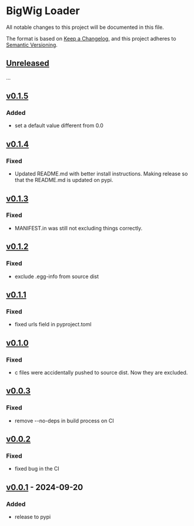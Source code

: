 # BigWig Loader

All notable changes to this project will be documented in this file.

The format is based on [Keep a Changelog](https://keepachangelog.com/en/1.0.0/),
and this project adheres to [Semantic Versioning](https://semver.org/spec/v2.0.0.html).


## [Unreleased]
...

## [v0.1.5]
### Added
- set a default value different from 0.0

## [v0.1.4]
### Fixed
- Updated README.md with better install instructions. Making release so
  that the README.md is updated on pypi.

## [v0.1.3]
### Fixed
- MANIFEST.in was still not excluding things correctly.

## [v0.1.2]
### Fixed
- exclude .egg-info from source dist

## [v0.1.1]
### Fixed
- fixed urls field in pyproject.toml

## [v0.1.0]
### Fixed
- c files were accidentally pushed to source dist. Now
  they are excluded.

## [v0.0.3]
### Fixed
- remove --no-deps in build process on CI

## [v0.0.2]
### Fixed
- fixed bug in the CI

## [v0.0.1] - 2024-09-20
### Added
- release to pypi

[Unreleased]: https://github.com/pfizer-opensource/bigwig-loader/compare/v0.1.5...HEAD
[v0.1.5]: https://github.com/pfizer-opensource/bigwig-loader/compare/v0.1.4...v0.1.5
[v0.1.4]: https://github.com/pfizer-opensource/bigwig-loader/compare/v0.1.3...v0.1.4
[v0.1.3]: https://github.com/pfizer-opensource/bigwig-loader/compare/v0.1.2...v0.1.3
[v0.1.2]: https://github.com/pfizer-opensource/bigwig-loader/compare/v0.1.1...v0.1.2
[v0.1.1]: https://github.com/pfizer-opensource/bigwig-loader/compare/v0.1.0...v0.1.1
[v0.1.0]: https://github.com/pfizer-opensource/bigwig-loader/compare/v0.0.3...v0.1.0
[v0.0.3]: https://github.com/pfizer-opensource/bigwig-loader/compare/v0.0.2...v0.0.3
[v0.0.2]: https://github.com/pfizer-opensource/bigwig-loader/compare/v0.0.1...v0.0.2
[v0.0.1]: https://github.com/pfizer-opensource/bigwig-loader/tree/v0.0.1
